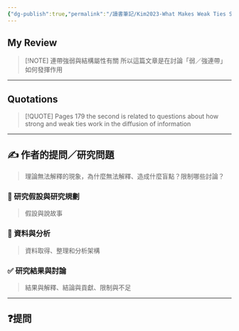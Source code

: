 ```yaml
---
{"dg-publish":true,"permalink":"/讀書筆記/Kim2023-What Makes Weak Ties Strong/所以這篇文章是在討論「弱／強連帶」如何發揮作用/","tags":["李樹論文"],"noteIcon":"3","created":"2025-06-02T15:30:26.718+08:00","updated":"2025-06-02T15:32:44.743+08:00"}
---
```











## My Review



> [!NOTE] 連帶強弱與結構屬性有關
>  所以這篇文章是在討論「弱／強連帶」如何發揮作用

---


## Quotations

> [!QUOTE] Pages  179
> the second is related to questions about how strong and weak ties work in the diffusion of information



---

## ✍️ 作者的提問／研究問題

> 理論無法解釋的現象，為什麼無法解釋、造成什麼盲點？限制哪些討論？


### 🎯 研究假設與研究規劃
> 假設與說故事


### 🔢 資料與分析
> 資料取得、整理和分析架構


### ✅ 研究結果與討論
> 結果與解釋、結論與貢獻、限制與不足


---
## ❓提問

















